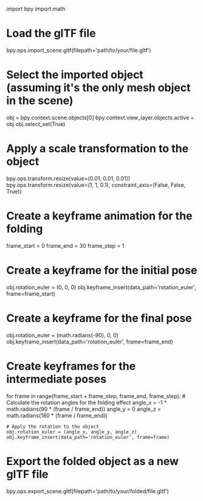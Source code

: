 import bpy
import math

# Load the glTF file
bpy.ops.import_scene.gltf(filepath='path/to/your/file.gltf')

# Select the imported object (assuming it's the only mesh object in the scene)
obj = bpy.context.scene.objects[0]
bpy.context.view_layer.objects.active = obj
obj.select_set(True)

# Apply a scale transformation to the object
bpy.ops.transform.resize(value=(0.01, 0.01, 0.01))
bpy.ops.transform.resize(value=(1, 1, 0.1), constraint_axis=(False, False, True))

# Create a keyframe animation for the folding
frame_start = 0
frame_end = 30
frame_step = 1

# Create a keyframe for the initial pose
obj.rotation_euler = (0, 0, 0)
obj.keyframe_insert(data_path='rotation_euler', frame=frame_start)

# Create a keyframe for the final pose
obj.rotation_euler = (math.radians(-90), 0, 0)
obj.keyframe_insert(data_path='rotation_euler', frame=frame_end)

# Create keyframes for the intermediate poses
for frame in range(frame_start + frame_step, frame_end, frame_step):
    # Calculate the rotation angles for the folding effect
    angle_x = -1 * math.radians(90 * (frame / frame_end))
    angle_y = 0
    angle_z = math.radians(180 * (frame / frame_end))

    # Apply the rotation to the object
    obj.rotation_euler = (angle_x, angle_y, angle_z)
    obj.keyframe_insert(data_path='rotation_euler', frame=frame)

# Export the folded object as a new glTF file
bpy.ops.export_scene.gltf(filepath='path/to/your/folded/file.gltf')
